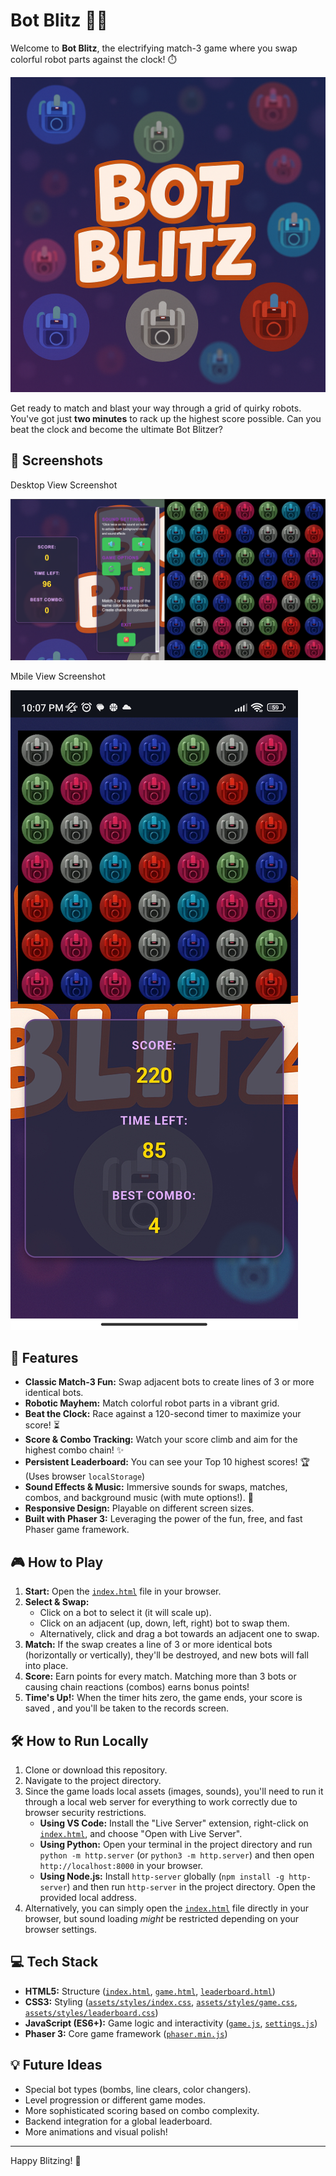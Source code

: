 # Bot Blitz 🤖💥

Welcome to **Bot Blitz**, the electrifying match-3 game where you swap colorful robot parts against the clock! ⏱️

![Bot Blitz Screenshot](assets/background.png)

Get ready to match and blast your way through a grid of quirky robots. You've got just **two minutes** to rack up the highest score possible. Can you beat the clock and become the ultimate Bot Blitzer?

## 📸 Screenshots

Desktop View Screenshot

![Desktop View  Screenshot](assets/web-screenshot.png)

Mbile View Screenshot

![Mobile view Screenshot](assets/mobile-screenshot.jpg)

## 🚀 Features

- **Classic Match-3 Fun:** Swap adjacent bots to create lines of 3 or more identical bots.
- **Robotic Mayhem:** Match colorful robot parts in a vibrant grid.
- **Beat the Clock:** Race against a 120-second timer to maximize your score! ⏳
- **Score & Combo Tracking:** Watch your score climb and aim for the highest combo chain! ✨
- **Persistent Leaderboard:** You can see your Top 10 highest scores! 🏆 (Uses browser `localStorage`)
- **Sound Effects & Music:** Immersive sounds for swaps, matches, combos, and background music (with mute options!). 🎵
- **Responsive Design:** Playable on different screen sizes.
- **Built with Phaser 3:** Leveraging the power of the fun, free, and fast Phaser game framework.

## 🎮 How to Play

1.  **Start:** Open the [`index.html`](index.html) file in your browser.
2.  **Select & Swap:**
    - Click on a bot to select it (it will scale up).
    - Click on an adjacent (up, down, left, right) bot to swap them.
    - Alternatively, click and drag a bot towards an adjacent one to swap.
3.  **Match:** If the swap creates a line of 3 or more identical bots (horizontally or vertically), they'll be destroyed, and new bots will fall into place.
4.  **Score:** Earn points for every match. Matching more than 3 bots or causing chain reactions (combos) earns bonus points!
5.  **Time's Up!:** When the timer hits zero, the game ends, your score is saved
    , and you'll be taken to the records screen.

## 🛠️ How to Run Locally

1.  Clone or download this repository.
2.  Navigate to the project directory.
3.  Since the game loads local assets (images, sounds), you'll need to run it through a local web server for everything to work correctly due to browser security restrictions.
    - **Using VS Code:** Install the "Live Server" extension, right-click on [`index.html`](index.html), and choose "Open with Live Server".
    - **Using Python:** Open your terminal in the project directory and run `python -m http.server` (or `python3 -m http.server`) and then open `http://localhost:8000` in your browser.
    - **Using Node.js:** Install `http-server` globally (`npm install -g http-server`) and then run `http-server` in the project directory. Open the provided local address.
4.  Alternatively, you can simply open the [`index.html`](index.html) file directly in your browser, but sound loading _might_ be restricted depending on your browser settings.

## 💻 Tech Stack

- **HTML5:** Structure ([`index.html`](index.html), [`game.html`](game.html), [`leaderboard.html`](leaderboard.html))
- **CSS3:** Styling ([`assets/styles/index.css`](assets/styles/index.css), [`assets/styles/game.css`](assets/styles/game.css), [`assets/styles/leaderboard.css`](assets/styles/leaderboard.css))
- **JavaScript (ES6+):** Game logic and interactivity ([`game.js`](game.js), [`settings.js`](settings.js))
- **Phaser 3:** Core game framework ([`phaser.min.js`](phaser.min.js))

## 💡 Future Ideas

- Special bot types (bombs, line clears, color changers).
- Level progression or different game modes.
- More sophisticated scoring based on combo complexity.
- Backend integration for a global leaderboard.
- More animations and visual polish!

---

Happy Blitzing! 🎉
